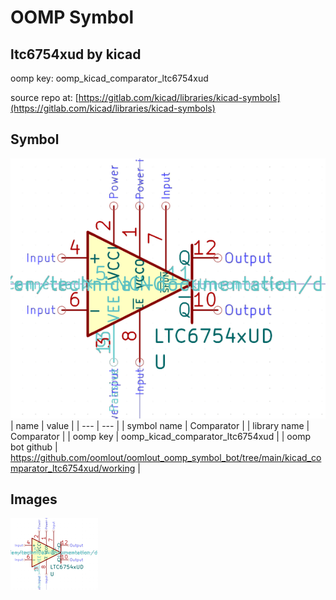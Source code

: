 # OOMP Symbol  
## ltc6754xud  by kicad  
  
oomp key: oomp_kicad_comparator_ltc6754xud  
  
source repo at: [https://gitlab.com/kicad/libraries/kicad-symbols](https://gitlab.com/kicad/libraries/kicad-symbols)  
## Symbol  
  
[![working.png](working_600.png)](working.png)  
| name | value | 
| --- | --- | 
| symbol name | Comparator | 
| library name | Comparator | 
| oomp key | oomp_kicad_comparator_ltc6754xud | 
| oomp bot github | https://github.com/oomlout/oomlout_oomp_symbol_bot/tree/main/kicad_comparator_ltc6754xud/working | 
## Images  
  
[![working.png](working_140.png)](working.png)  
